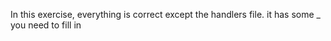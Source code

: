 In this exercise, everything is correct except the handlers file. it has some \_ you need to fill in
